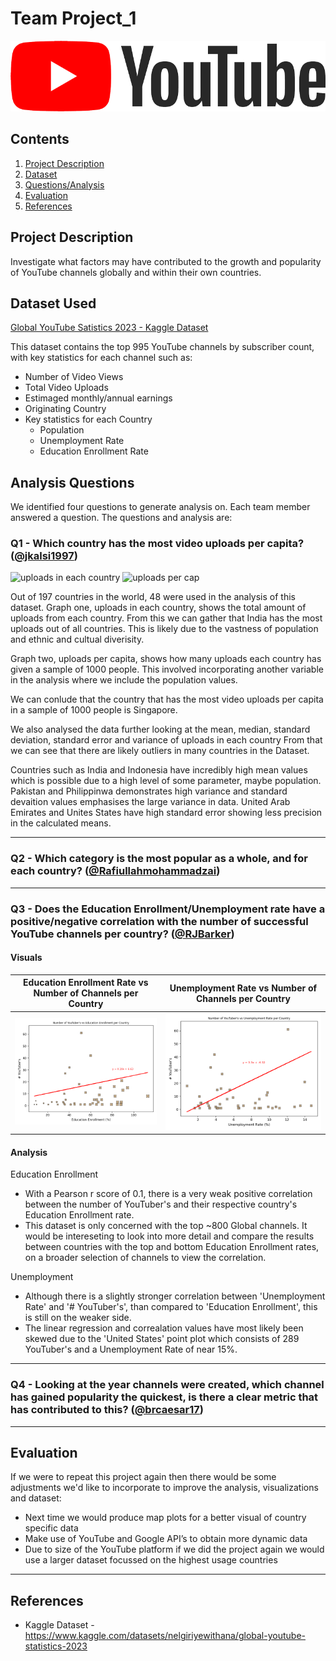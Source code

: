 # Team Project_1

![YouTube logo](output_data/yt_logo_rgb_light.png)


## Contents

1. [Project Description](#project-description)
2. [Dataset](#dataset-used)
3. [Questions/Analysis](#analysis-questions)
4. [Evaluation](#evaluation)
5. [References](#references)


## Project Description   

Investigate what factors may have contributed to the growth and popularity of YouTube channels globally and within their own countries.


## Dataset Used

[Global YouTube Satistics 2023 - Kaggle Dataset](https://www.kaggle.com/datasets/nelgiriyewithana/global-youtube-statistics-2023)

This dataset contains the top 995 YouTube channels by subscriber count, with key statistics for each channel such as:
    
   - Number of Video Views  
   - Total Video Uploads  
   - Estimaged monthly/annual earnings  
   - Originating Country  
   - Key statistics for each Country  
       - Population  
       - Unemployment Rate  
       - Education Enrollment Rate  


## Analysis Questions   

We identified four questions to generate analysis on. Each team member answered a question. The questions and analysis are:

### Q1 - Which country has the most video uploads per capita? ([@jkalsi1997](https://github.com/jkalsi1997))
![uploads in each country](https://github.com/RJBarker/project_1/assets/141664737/c3f7fac9-c577-4acd-b3cc-999a0a11c95a)
![uploads per cap](https://github.com/RJBarker/project_1/assets/141664737/8b36dc2c-4e9f-4ea0-95ed-4b6fac7e24d9)

Out of 197 countries in the world, 48 were used in the analysis of this dataset. 
Graph one, uploads in each country, shows the total amount of uploads from each country. From this we can gather that India has the most uploads out of all countries. This is likely due to the vastness of population and ethnic and cultual diverisity. 

Graph two, uploads per capita, shows how many uploads each country has given a sample of 1000 people. 
This involved incorporating another variable in the analysis where we include the population values. 

We can conlude that the country that has the most video uploads per capita in a sample of 1000 people is Singapore.

We also analysed the data further looking at the mean, median, standard deviation, standard error and variance of uploads in each country 
From that we can see that there are likely outliers in many countries in the Dataset. 

Countries such as India and Indonesia have incredibly high mean values which is possible due to a high level of some parameter, maybe population. 
Pakistan and Philippinwa demonstrates high variance and standard devaition values emphasises the large variance in data.
United Arab Emirates and Unites States have high standard error showing less precision in the calculated means. 


---

### Q2 - Which category is the most popular as a whole, and for each country? ([@Rafiullahmohammadzai](https://github.com/Rafiullahmohammadzai))

---

### Q3 - Does the Education Enrollment/Unemployment rate have a positive/negative correlation with the number of successful YouTube channels per country? ([@RJBarker](https://github.com/RJBarker))

#### Visuals

| Education Enrollment Rate vs Number of Channels per Country | Unemployment Rate vs Number of Channels per Country |
|----|----|
| ![Education vs Channels](output_data/youtubers_education_rate.png) | ![Unemployment vs Channels](output_data/youtubers_unemployment_rate.png) |

#### Analysis

Education Enrollment  
    
- With a Pearson r score of 0.1, there is a very weak positive correlation between the number of YouTuber's and their respective country's Education Enrollment rate.  
- This dataset is only concerned with the top ~800 Global channels. It would be intereseting to look into more detail and compare the results between countries with the top and bottom Education Enrollment rates, on a broader selection of channels to view the correlation.  

Unemployment

- Although there is a slightly stronger correlation between 'Unemployment Rate' and '# YouTuber's', than compared to 'Education Enrollment', this is still on the weaker side.  
- The linear regression and correalation values have most likely been skewed due to the 'United States' point plot which consists of 289 YouTuber's and a Unemployment Rate of near 15%.  

---

### Q4 - Looking at the year channels were created, which channel has gained popularity the quickest, is there a clear metric that has contributed to this? ([@brcaesar17](https://github.com/brcaesar17))

---

## Evaluation  

If we were to repeat this project again then there would be some adjustments we'd like to incorporate to improve the analysis, visualizations and dataset:

   - Next time we would produce map plots for a better visual of country specific data  
   - Make use of YouTube and Google API’s to obtain more dynamic data  
   - Due to size of the YouTube platform if we did the project again we would use a larger dataset focussed on the highest usage countries  

---

## References

   - Kaggle Dataset - https://www.kaggle.com/datasets/nelgiriyewithana/global-youtube-statistics-2023
